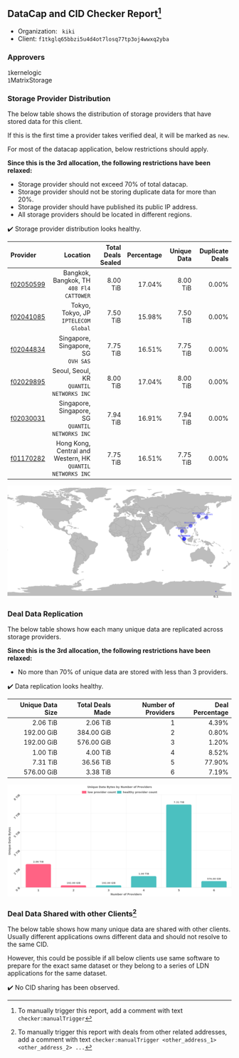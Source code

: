## DataCap and CID Checker Report[^1]
 - Organization: ` kiki`
 - Client: `f1tkglq65bbzi5u4d4ot7losq77tp3oj4wwxq2yba`
### Approvers
`1`kernelogic<br/>`1`MatrixStorage

### Storage Provider Distribution
The below table shows the distribution of storage providers that have stored data for this client.

If this is the first time a provider takes verified deal, it will be marked as `new`.

For most of the datacap application, below restrictions should apply.

**Since this is the 3rd allocation, the following restrictions have been relaxed:**
 - Storage provider should not exceed 70% of total datacap.
 - Storage provider should not be storing duplicate data for more than 20%.
 - Storage provider should have published its public IP address.
 - All storage providers should be located in different regions.

✔️ Storage provider distribution looks healthy.

| Provider                                              |                                                      Location | Total Deals Sealed | Percentage | Unique Data | Duplicate Deals |
| :---------------------------------------------------- | ------------------------------------------------------------: | -----------------: | ---------: | ----------: | --------------: |
| [f02050599](https://filfox.info/en/address/f02050599) |                   Bangkok, Bangkok, TH<br/>`408 Fl4 CATTOWER` |           8.00 TiB |     17.04% |    8.00 TiB |           0.00% |
| [f02041085](https://filfox.info/en/address/f02041085) |                       Tokyo, Tokyo, JP<br/>`IPTELECOM Global` |           7.50 TiB |     15.98% |    7.50 TiB |           0.00% |
| [f02044834](https://filfox.info/en/address/f02044834) |                        Singapore, Singapore, SG<br/>`OVH SAS` |           7.75 TiB |     16.51% |    7.75 TiB |           0.00% |
| [f02029895](https://filfox.info/en/address/f02029895) |                   Seoul, Seoul, KR<br/>`QUANTIL NETWORKS INC` |           8.00 TiB |     17.04% |    8.00 TiB |           0.00% |
| [f02030031](https://filfox.info/en/address/f02030031) |           Singapore, Singapore, SG<br/>`QUANTIL NETWORKS INC` |           7.94 TiB |     16.91% |    7.94 TiB |           0.00% |
| [f01170282](https://filfox.info/en/address/f01170282) | Hong Kong, Central and Western, HK<br/>`QUANTIL NETWORKS INC` |           7.75 TiB |     16.51% |    7.75 TiB |           0.00% |

<img src="https://raw.githubusercontent.com/data-preservation-programs/filplus-checker-assets/main/filecoin-project/filecoin-plus-large-datasets/issues/1073/1677814281007.png"/>

### Deal Data Replication
The below table shows how each many unique data are replicated across storage providers.


**Since this is the 3rd allocation, the following restrictions have been relaxed:**
- No more than 70% of unique data are stored with less than 3 providers.

✔️ Data replication looks healthy.

| Unique Data Size | Total Deals Made | Number of Providers | Deal Percentage |
| ---------------: | ---------------: | ------------------: | --------------: |
|         2.06 TiB |         2.06 TiB |                   1 |           4.39% |
|       192.00 GiB |       384.00 GiB |                   2 |           0.80% |
|       192.00 GiB |       576.00 GiB |                   3 |           1.20% |
|         1.00 TiB |         4.00 TiB |                   4 |           8.52% |
|         7.31 TiB |        36.56 TiB |                   5 |          77.90% |
|       576.00 GiB |         3.38 TiB |                   6 |           7.19% |

<img src="https://raw.githubusercontent.com/data-preservation-programs/filplus-checker-assets/main/filecoin-project/filecoin-plus-large-datasets/issues/1073/1677814281696.png"/>

### Deal Data Shared with other Clients[^3]
The below table shows how many unique data are shared with other clients.
Usually different applications owns different data and should not resolve to the same CID.

However, this could be possible if all below clients use same software to prepare for the exact same dataset or they belong to a series of LDN applications for the same dataset.

✔️ No CID sharing has been observed.

[^1]: To manually trigger this report, add a comment with text `checker:manualTrigger`

[^2]: Deals from those addresses are combined into this report as they are specified with `checker:manualTrigger`

[^3]: To manually trigger this report with deals from other related addresses, add a comment with text `checker:manualTrigger <other_address_1> <other_address_2> ...`
